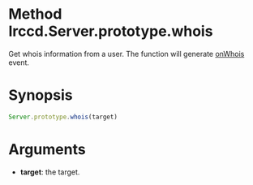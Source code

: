# Method Irccd.Server.prototype.whois

Get whois information from a user. The function will generate
[onWhois](@baseurl@api/event/onWhois.html) event.

# Synopsis

```javascript
Server.prototype.whois(target)
```

# Arguments

  - **target**: the target.
